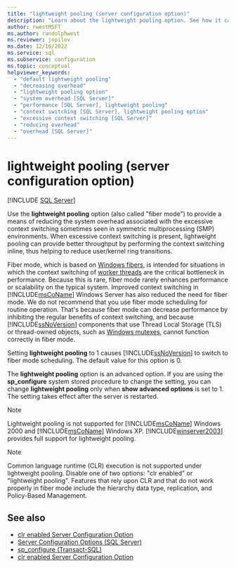 ```yaml
---
title: "lightweight pooling (server configuration option)"
description: "Learn about the lightweight pooling option. See how it can provide better throughput in symmetric multiprocessing environments with excessive context switching."
author: rwestMSFT
ms.author: randolphwest
ms.reviewer: jopilov
ms.date: 12/16/2022
ms.service: sql
ms.subservice: configuration
ms.topic: conceptual
helpviewer_keywords:
  - "default lightweight pooling"
  - "decreasing overhead"
  - "lightweight pooling option"
  - "system overhead [SQL Server]"
  - "performance [SQL Server], lightweight pooling"
  - "context switching [SQL Server], lightweight pooling option"
  - "excessive context switching [SQL Server]"
  - "reducing overhead"
  - "overhead [SQL Server]"
---
```

# lightweight pooling (server configuration option)

[!INCLUDE [SQL Server](../../includes/applies-to-version/sqlserver.md)]

  Use the **lightweight pooling** option (also called "fiber mode") to provide a means of reducing the system overhead associated with the excessive context switching sometimes seen in symmetric multiprocessing (SMP) environments. When excessive context switching is present, lightweight pooling can provide better throughput by performing the context switching inline, thus helping to reduce user/kernel ring transitions.

 Fiber mode, which is based on [Windows fibers](/windows/win32/procthread/fibers), is intended for situations in which the context switching of [worker threads](../../relational-databases/thread-and-task-architecture-guide.md#workers) are the critical bottleneck in performance. Because this is rare, fiber mode rarely enhances performance or scalability on the typical system. Improved context switching in [!INCLUDE[msCoName](../../includes/msconame-md.md)] Windows Server has also reduced the need for fiber mode. We do not recommend that you use fiber mode scheduling for routine operation. That's because fiber mode can decrease performance by inhibiting the regular benefits of context switching, and because [!INCLUDE[ssNoVersion](../../includes/ssnoversion-md.md)] components that use Thread Local Storage (TLS) or thread-owned objects, such as [Windows mutexes](/windows/win32/sync/mutex-objects), cannot function correctly in fiber mode.

 Setting **lightweight pooling** to 1 causes [!INCLUDE[ssNoVersion](../../includes/ssnoversion-md.md)] to switch to fiber mode scheduling. The default value for this option is 0.

 The **lightweight pooling** option is an advanced option. If you are using the **sp_configure** system stored procedure to change the setting, you can change **lightweight pooling** only when **show advanced options** is set to 1. The setting takes effect after the server is restarted.

> [!NOTE]  
> Lightweight pooling is not supported for [!INCLUDE[msCoName](../../includes/msconame-md.md)] Windows 2000 and [!INCLUDE[msCoName](../../includes/msconame-md.md)] Windows XP. [!INCLUDE[winserver2003](../../includes/winserver2003-md.md)] provides full support for lightweight pooling.

> [!NOTE]  
> Common language runtime (CLR) execution is not supported under lightweight pooling. Disable one of two options: "clr enabled" or "lightweight pooling". Features that rely upon CLR and that do not work properly in fiber mode include the hierarchy data type, replication, and Policy-Based Management.

## See also

- [clr enabled Server Configuration Option](../../database-engine/configure-windows/clr-enabled-server-configuration-option.md)
- [Server Configuration Options (SQL Server)](../../database-engine/configure-windows/server-configuration-options-sql-server.md)
- [sp_configure (Transact-SQL)](../../relational-databases/system-stored-procedures/sp-configure-transact-sql.md)
- [clr enabled Server Configuration Option](../../database-engine/configure-windows/clr-enabled-server-configuration-option.md)
